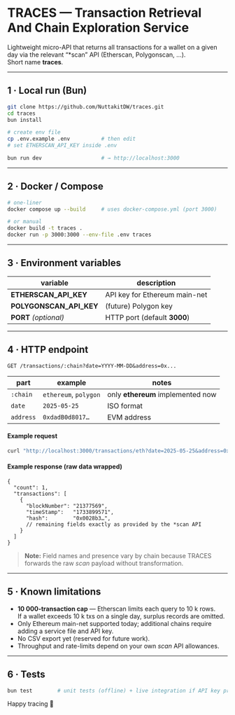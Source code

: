 # TRACES — Transaction Retrieval And Chain Exploration Service

Lightweight micro-API that returns all transactions for a wallet on a given day via the relevant “\*scan” API (Etherscan, Polygonscan, …).  
Short name **traces**.

---

## 1 · Local run (Bun)

```bash
git clone https://github.com/NuttakitDW/traces.git
cd traces
bun install

# create env file
cp .env.example .env          # then edit
# set ETHERSCAN_API_KEY inside .env

bun run dev                   # → http://localhost:3000
```

---

## 2 · Docker / Compose

```bash
# one-liner
docker compose up --build     # uses docker-compose.yml (port 3000)

# or manual
docker build -t traces .
docker run -p 3000:3000 --env-file .env traces
```

---

## 3 · Environment variables

| variable                 | description                     |
|--------------------------|---------------------------------|
| **ETHERSCAN_API_KEY**    | API key for Ethereum main-net   |
| **POLYGONSCAN_API_KEY**  | (future) Polygon key            |
| **PORT** _(optional)_    | HTTP port (default **3000**)    |

---

## 4 · HTTP endpoint

```
GET /transactions/:chain?date=YYYY-MM-DD&address=0x...
```

| part      | example                     | notes                         |
|-----------|----------------------------|-------------------------------|
| `:chain`  | `ethereum`, `polygon`           | only **ethereum** implemented now |
| `date`    | `2025-05-25`               | ISO format                    |
| `address` | `0xdadB0d8017…`            | EVM address                   |

#### Example request

```bash
curl "http://localhost:3000/transactions/eth?date=2025-05-25&address=0xdadB0d80178819F2319190D340ce9A924f783711"
```

#### Example response (raw data wrapped)

```jsonc
{
  "count": 1,
  "transactions": [
    {
      "blockNumber": "21377569",
      "timeStamp":   "1733899571",
      "hash":        "0x0028b3…",
      // remaining fields exactly as provided by the *scan API
    }
  ]
}
```

> **Note:** Field names and presence vary by chain because TRACES forwards the raw *scan* payload without transformation.

---

## 5 · Known limitations

* **10 000-transaction cap** — Etherscan limits each query to 10 k rows.  
  If a wallet exceeds 10 k txs on a single day, surplus records are omitted.
* Only Ethereum main-net supported today; additional chains require adding a service file and API key.
* No CSV export yet (reserved for future work).
* Throughput and rate-limits depend on your own *scan* API allowances.

---

## 6 · Tests

```bash
bun test        # unit tests (offline) + live integration if API key present
```

Happy tracing 📜
